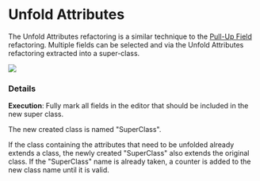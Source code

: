 # Unfold Attributes

The Unfold Attributes refactoring is a similar technique to the [Pull-Up Field](pull_up_field.md) refactoring.
Multiple fields can be selected and via the Unfold Attributes refactoring extracted into a super-class.

![](../../assets/images/unfold_attributes_action.png)

### Details
**Execution**: Fully mark all fields in the editor that should be included in the new super class.

The new created class is named "SuperClass".

If the class containing the attributes that need to be unfolded already extends a class, the newly created "SuperClass" also extends the original class.  If the "SuperClass" name is already taken, a counter is added to the new class name until it is valid.